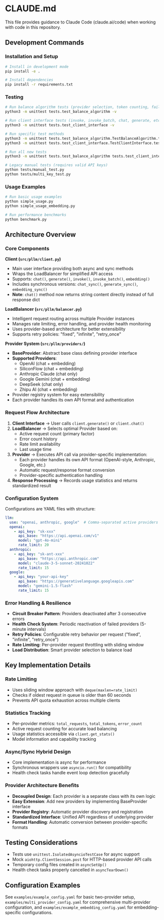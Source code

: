 # CLAUDE.md

This file provides guidance to Claude Code (claude.ai/code) when working with code in this repository.

## Development Commands

### Installation and Setup
```bash
# Install in development mode
pip install -e .

# Install dependencies
pip install -r requirements.txt
```

### Testing
```bash
# Run balance algorithm tests (provider selection, token counting, failover)
python3 -m unittest tests.test_balance_algorithm -v

# Run client interface tests (invoke, invoke_batch, chat, generate, etc.)
python3 -m unittest tests.test_client_interface -v

# Run specific test methods
python3 -m unittest tests.test_balance_algorithm.TestBalanceAlgorithm.test_token_counting_accuracy -v
python3 -m unittest tests.test_client_interface.TestClientInterface.test_invoke_batch_method -v

# Run all new tests
python3 -m unittest tests.test_balance_algorithm tests.test_client_interface -v

# Legacy manual tests (requires valid API keys)
python tests/manual_test.py
python tests/multi_key_test.py
```

### Usage Examples
```bash
# Run basic usage examples
python simple_usage.py
python simple_usage_embedding.py

# Run performance benchmarks
python benchmark.py
```

## Architecture Overview

### Core Components

**Client (`src/pllm/client.py`)**
- Main user interface providing both async and sync methods
- Wraps the LoadBalancer for simplified API access
- Supports: `chat()`, `generate()`, `invoke()`, `invoke_batch()`, `embedding()`
- Includes synchronous versions: `chat_sync()`, `generate_sync()`, `embedding_sync()`
- **Note**: `chat()` method now returns string content directly instead of full response dict

**LoadBalancer (`src/pllm/balancer.py`)**
- Intelligent request routing across multiple Provider instances
- Manages rate limiting, error handling, and provider health monitoring
- Uses provider-based architecture for better extensibility
- Supports retry policies: "fixed", "infinite", "retry_once"

**Provider System (`src/pllm/providers/`)**
- **BaseProvider**: Abstract base class defining provider interface
- **Supported Providers**:
  - OpenAI (chat + embedding)
  - SiliconFlow (chat + embedding) 
  - Anthropic Claude (chat only)
  - Google Gemini (chat + embedding)
  - DeepSeek (chat only)
  - Zhipu AI (chat + embedding)
- Provider registry system for easy extensibility
- Each provider handles its own API format and authentication
### Request Flow Architecture

1. **Client Interface** → User calls `client.generate()` or `client.chat()`
2. **LoadBalancer** → Selects optimal Provider based on:
   - Active request count (primary factor)
   - Error count history
   - Rate limit availability  
   - Last usage time
3. **Provider** → Executes API call via provider-specific implementation:
   - Each provider handles its own API format (OpenAI-style, Anthropic, Google, etc.)
   - Automatic request/response format conversion
   - Provider-specific authentication handling
4. **Response Processing** → Records usage statistics and returns standardized result

### Configuration System

Configurations are YAML files with structure:
```yaml
llm:
  use: "openai, anthropic, google"  # Comma-separated active providers
  openai:
    - api_key: "sk-xxx"
      api_base: "https://api.openai.com/v1"
      model: "gpt-4o-mini"
      rate_limit: 20
  anthropic:
    - api_key: "sk-ant-xxx"
      api_base: "https://api.anthropic.com"
      model: "claude-3-5-sonnet-20241022"
      rate_limit: 15
  google:
    - api_key: "your-api-key"
      api_base: "https://generativelanguage.googleapis.com"
      model: "gemini-1.5-flash"
      rate_limit: 15
```

### Error Handling & Resilience

- **Circuit Breaker Pattern**: Providers deactivated after 3 consecutive errors
- **Health Check System**: Periodic reactivation of failed providers (5-minute intervals)
- **Retry Policies**: Configurable retry behavior per request ("fixed", "infinite", "retry_once")
- **Rate Limiting**: Per-provider request throttling with sliding window
- **Load Distribution**: Smart provider selection to balance load

## Key Implementation Details

### Rate Limiting
- Uses sliding window approach with `deque(maxlen=rate_limit)`
- Checks if oldest request in queue is older than 60 seconds
- Prevents API quota exhaustion across multiple clients

### Statistics Tracking
- Per-provider metrics: `total_requests`, `total_tokens`, `error_count`
- Active request counting for accurate load balancing
- Usage statistics accessible via `client.get_stats()`
- Model information and capability tracking

### Async/Sync Hybrid Design
- Core implementation is async for performance
- Synchronous wrappers use `asyncio.run()` for compatibility
- Health check tasks handle event loop detection gracefully

### Provider Architecture Benefits
- **Decoupled Design**: Each provider is a separate class with its own logic
- **Easy Extension**: Add new providers by implementing BaseProvider interface
- **Provider Registry**: Automatic provider discovery and registration
- **Standardized Interface**: Unified API regardless of underlying provider
- **Format Handling**: Automatic conversion between provider-specific formats

## Testing Considerations

- Tests use `unittest.IsolatedAsyncioTestCase` for async support
- Mock `aiohttp.ClientSession.post` for HTTP-based provider API calls
- Temporary config files created in `asyncSetUp()`
- Health check tasks properly cancelled in `asyncTearDown()`

## Configuration Examples

See `examples/example_config.yaml` for basic two-provider setup, `examples/multi_provider_config.yaml` for comprehensive multi-provider configuration, and `examples/example_embedding_config.yaml` for embedding-specific configurations.